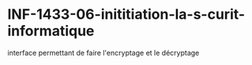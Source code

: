 # INF-1433-06-inititiation-la-s-curit-informatique
interface permettant de faire l'encryptage et le décryptage 
